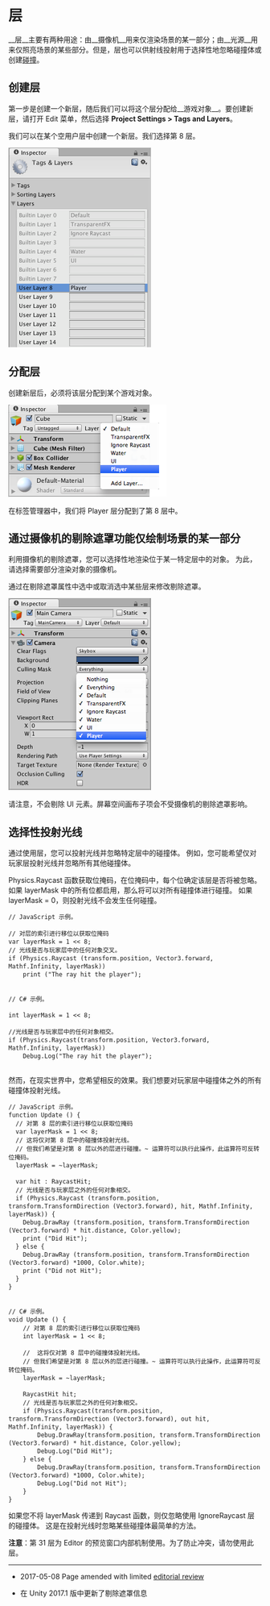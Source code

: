 层
======


__层__主要有两种用途：由__摄像机__用来仅渲染场景的某一部分；由__光源__用来仅照亮场景的某些部分。但是，层也可以供射线投射用于选择性地忽略碰撞体或创建[碰撞](LayerBasedCollision.html)。


创建层
---------------


第一步是创建一个新层，随后我们可以将这个层分配给__游戏对象__。要创建新层，请打开 Edit 菜单，然后选择 __Project Settings &gt; Tags and Layers__。

我们可以在某个空用户层中创建一个新层。我们选择第 8 层。


![](../uploads/Main/Layer-CreateNewLayer.png) 


分配层
----------------


创建新层后，必须将该层分配到某个游戏对象。


![](../uploads/Main/Layer-ChooseLayer.png) 

在标签管理器中，我们将 Player 层分配到了第 8 层中。


通过摄像机的剔除遮罩功能仅绘制场景的某一部分
---------------------------------------------------------------


利用摄像机的剔除遮罩，您可以选择性地渲染位于某一特定层中的对象。
为此，请选择需要部分渲染对象的摄像机。

通过在剔除遮罩属性中选中或取消选中某些层来修改剔除遮罩。


![](../uploads/Main/Layer-CullingMask.png) 

请注意，不会剔除 UI 元素。屏幕空间画布子项会不受摄像机的剔除遮罩影响。


选择性投射光线
------------------------


通过使用层，您可以投射光线并忽略特定层中的碰撞体。
例如，您可能希望仅对玩家层投射光线并忽略所有其他碰撞体。

Physics.Raycast 函数获取位掩码，在位掩码中，每个位确定该层是否将被忽略。
如果 layerMask 中的所有位都启用，那么将可以对所有碰撞体进行碰撞。
如果 layerMask = 0，则投射光线不会发生任何碰撞。




````
// JavaScript 示例。

// 对层的索引进行移位以获取位掩码
var layerMask = 1 << 8;
// 光线是否与玩家层中的任何对象交叉。
if (Physics.Raycast (transform.position, Vector3.forward, Mathf.Infinity, layerMask))
    print ("The ray hit the player");


// C# 示例。

int layerMask = 1 << 8;
		
//光线是否与玩家层中的任何对象相交。
if (Physics.Raycast(transform.position, Vector3.forward, Mathf.Infinity, layerMask))
    Debug.Log("The ray hit the player");


````


然而，在现实世界中，您希望相反的效果。我们想要对玩家层中碰撞体之外的所有碰撞体投射光线。



````
// JavaScript 示例。
function Update () {
  // 对第 8 层的索引进行移位以获取位掩码
  var layerMask = 1 << 8;
  // 这将仅对第 8 层中的碰撞体投射光线。
  // 但我们希望是对第 8 层以外的层进行碰撞。~ 运算符可以执行此操作，此运算符可反转位掩码。
  layerMask = ~layerMask;

  var hit : RaycastHit;
  // 光线是否与玩家层之外的任何对象相交。
  if (Physics.Raycast (transform.position, transform.TransformDirection (Vector3.forward), hit, Mathf.Infinity, layerMask)) {
    Debug.DrawRay (transform.position, transform.TransformDirection (Vector3.forward) * hit.distance, Color.yellow);
    print ("Did Hit");
  } else {
    Debug.DrawRay (transform.position, transform.TransformDirection (Vector3.forward) *1000, Color.white);
    print ("Did not Hit");
  }
}


// C# 示例。
void Update () {
    // 对第 8 层的索引进行移位以获取位掩码
    int layerMask = 1 << 8;
		
    //  这将仅对第 8 层中的碰撞体投射光线。
    // 但我们希望是对第 8 层以外的层进行碰撞。~ 运算符可以执行此操作，此运算符可反转位掩码。
    layerMask = ~layerMask;
	
    RaycastHit hit;
    // 光线是否与玩家层之外的任何对象相交。
    if (Physics.Raycast(transform.position, transform.TransformDirection (Vector3.forward), out hit, Mathf.Infinity, layerMask)) {
        Debug.DrawRay(transform.position, transform.TransformDirection (Vector3.forward) * hit.distance, Color.yellow);
        Debug.Log("Did Hit");
    } else {
        Debug.DrawRay(transform.position, transform.TransformDirection (Vector3.forward) *1000, Color.white);
        Debug.Log("Did not Hit");
    }
}

````

如果您不将 layerMask 传递到 Raycast 函数，则仅忽略使用 IgnoreRaycast 层的碰撞体。
这是在投射光线时忽略某些碰撞体最简单的方法。

__注意__：第 31 层为 Editor 的预览窗口内部机制使用。为了防止冲突，请勿使用此层。

---

* <span class="page-edit">2017-05-08  Page amended with limited [editorial review](DocumentationEditorialReview.html)
</span>

* <span class="page-history">在 Unity 2017.1 版中更新了剔除遮罩信息</span>
